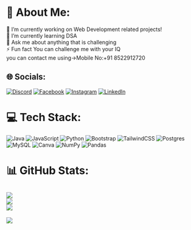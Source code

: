 # 💫 About Me:
🔭 I’m currently working on Web Development related projects!<br>🌱 I’m currently learning DSA<br>💬 Ask me about anything that is challenging<br>⚡ Fun fact You can challenge me with your IQ<br> you can contact me using->Mobile No:+91 8522912720


## 🌐 Socials:
[![Discord](https://img.shields.io/badge/Discord-%237289DA.svg?logo=discord&logoColor=white)](https://discord.gg/hasika._20) [![Facebook](https://img.shields.io/badge/Facebook-%231877F2.svg?logo=Facebook&logoColor=white)](https://facebook.com/hasika_.20) [![Instagram](https://img.shields.io/badge/Instagram-%23E4405F.svg?logo=Instagram&logoColor=white)](https://instagram.com/hasika_.20) [![LinkedIn](https://img.shields.io/badge/LinkedIn-%230077B5.svg?logo=linkedin&logoColor=white)](https://www.linkedin.com/in/hasika-cuddapah-1956b72a1/) 

# 💻 Tech Stack:
![Java](https://img.shields.io/badge/java-%23ED8B00.svg?style=flat-square&logo=openjdk&logoColor=white) ![JavaScript](https://img.shields.io/badge/javascript-%23323330.svg?style=flat-square&logo=javascript&logoColor=%23F7DF1E) ![Python](https://img.shields.io/badge/python-3670A0?style=flat-square&logo=python&logoColor=ffdd54) ![Bootstrap](https://img.shields.io/badge/bootstrap-%238511FA.svg?style=flat-square&logo=bootstrap&logoColor=white) ![TailwindCSS](https://img.shields.io/badge/tailwindcss-%2338B2AC.svg?style=flat-square&logo=tailwind-css&logoColor=white) ![Postgres](https://img.shields.io/badge/postgres-%23316192.svg?style=flat-square&logo=postgresql&logoColor=white) ![MySQL](https://img.shields.io/badge/mysql-%2300000f.svg?style=flat-square&logo=mysql&logoColor=white) ![Canva](https://img.shields.io/badge/Canva-%2300C4CC.svg?style=flat-square&logo=Canva&logoColor=white) ![NumPy](https://img.shields.io/badge/numpy-%23013243.svg?style=flat-square&logo=numpy&logoColor=white) ![Pandas](https://img.shields.io/badge/pandas-%23150458.svg?style=flat-square&logo=pandas&logoColor=white)
# 📊 GitHub Stats:
![](https://github-readme-stats.vercel.app/api?username=hasika20&theme=dark&hide_border=false&include_all_commits=false&count_private=false)<br/>
![](https://github-readme-streak-stats.herokuapp.com/?user=hasika20&theme=dark&hide_border=false)<br/>
![](https://github-readme-stats.vercel.app/api/top-langs/?username=hasika20&theme=dark&hide_border=false&include_all_commits=false&count_private=false&layout=compact)
---
[![](https://visitcount.itsvg.in/api?id=hasika20&icon=5&color=8)](https://visitcount.itsvg.in)

<!-- Proudly created with GPRM ( https://gprm.itsvg.in ) -->

